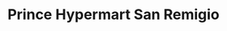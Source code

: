 ---
title: "Prince Hypermart San Remigio"
url: /san-remigio/prince-hypermart-san-remigio/
shop: Haushaltsartikel
---